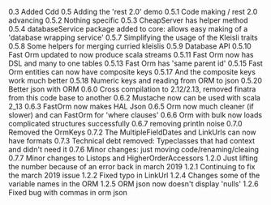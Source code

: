 0.3 Added Cdd
0.5 Adding the 'rest 2.0' demo
0.5.1 Code making / rest 2.0 advancing
0.5.2 Nothing specific
0.5.3 CheapServer has helper method
0.5.4 databaseService package added to core: allows easy making of a 'database wrapping service'
0.5.7 Simplifying the usage of the Kleisli traits
0.5.8 Some helpers for merging curried kleislis
0.5.9 Database API 
0.5.10 Fast Orm updated to now produce scala streams
0.5.11 Fast Orm now has DSL and many to one tables
0.5.13 Fast Orm has 'same parent id'
0.5.15 Fast Orm entities can now have composite keys
0.5.17 And the composite keys work much better
0.5.18 Numeric keys and reading from ORM to json
0.5.20 Better json with ORM
0.6.0  Cross compilation to 2.12/2.13, removed finatra from this code base to another
0.6.2 Mustache now can be used with scala 2_13
0.6.3 FastOrm now makes HAL Json
0.6.5 Orm now much cleaner (if slower) and can FastOrm for 'where clauses'
0.6.6 Orm with bulk now loads complicated structures successfully 
0.6.7 removing println noise 
0.7.0 Removed the OrmKeys
0.7.2 The MultipleFieldDates and LinkUrls can now have formats
0.7.3 Technical debt removed: Typeclasses that had context and didn't need it
0.7.6 Minor changes: just moving code/renaming/cleaing
0.7.7 Minor changes to Listops and HigherOrderAccessors
1.2.0   Just lifting the number because of an error back in march 2019
1.2.1 Continuing to fix the march 2019 issue
1.2.2 Fixed typo in LinkUrl
1.2.4 Changes some of the variable names in the ORM
1.2.5 ORM json now doesn't display 'nulls'
1.2.6 Fixed bug with commas in orm json


